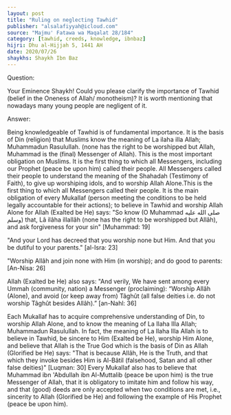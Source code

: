 ```yaml
---
layout: post
title: "Ruling on neglecting Tawhid"
publisher: "alsalafiyyah@icloud.com"
source: "Majmu' Fatawa wa Maqalat 28/184"
category: [tawhid, creeds, knowledge, ibnbaz]
hijri: Dhu al-Hijjah 5, 1441 AH
date: 2020/07/26
shaykhs: Shaykh Ibn Baz
---
```


Question: 

Your Eminence Shaykh! Could you please clarify the importance of Tawhid (belief in the Oneness of Allah/ monotheism)? It is worth mentioning that nowadays many young people are negligent of it. 

Answer:

Being knowledgeable of Tawhid is of fundamental importance. It is the basis of Din (religion) that Muslims know the meaning of La ilaha illa Allah; Muhammadun Rasulullah. (none has the right to be worshipped but Allah, Muhammad is the (final) Messenger of Allah). This is the most important obligation on Muslims. It is the first thing to which all Messengers, including our Prophet (peace be upon him) called their people. All Messengers called their people to understand the meaning of the Shahadah (Testimony of Faith), to give up worshiping idols, and to worship Allah Alone.This is the first thing to which all Messengers called their people. It is the main obligation of every Mukallaf (person meeting the conditions to be held legally accountable for their actions); to believe in Tawhid and worship Allah Alone for Allah (Exalted be He) says: "So know (O Muhammad صلى الله عليه وسلم) that, Lâ ilâha illallâh (none has the right to be worshipped but Allâh), and ask forgiveness for your sin" [Muhammad: 19] 

"And your Lord has decreed that you worship none but Him. And that you be dutiful to your parents." [al-Isra: 23]

"Worship Allâh and join none with Him (in worship); and do good to parents: [An-Nisa: 26] 

Allah (Exalted be He) also says: "And verily, We have sent among every Ummah (community, nation) a Messenger (proclaiming): “Worship Allâh (Alone), and avoid (or keep away from) Tâghût (all false deities i.e. do not worship Tâghût besides Allâh).” [an-Nahl: 36]

Each Mukallaf has to acquire comprehensive understanding of Din, to worship Allah Alone, and to know the meaning of La Ilaha Illa Allah; Muhammadun Rasulullah. In fact, the meaning of La Ilaha Illa Allah is to believe in Tawhid, be sincere to Him (Exalted be He), worship Him Alone, and believe that Allah is the True God which is the basis of Din as Allah (Glorified be He) says: "That is because Allâh, He is the Truth, and that which they invoke besides Him is Al-Bâtil (falsehood, Satan and all other false deities)" [Luqman: 30] Every Mukallaf also has to believe that Muhammad ibn 'Abdullah ibn Al-Muttalib (peace be upon him) is the true Messenger of Allah, that it is obligatory to imitate him and follow his way, and that (good) deeds are only accepted when two conditions are met, i.e., sincerity to Allah (Glorified be He) and following the example of His Prophet (peace be upon him).
